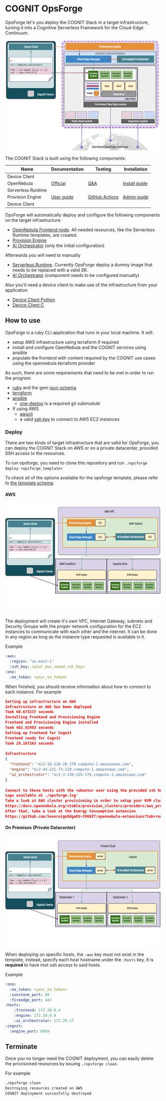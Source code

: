 # COGNIT OpsForge

OpsForge let's you deploy the COGNIT Stack in a target infrastructure, turning it into a Cognitive Serverless Framework for the Cloud-Edge Continuum.

![Alt text](images/arch.png)

The COGNIT Stack is built using the following components:

| Name               | Documentation                                                                                                 | Testing                                                                                                        | Installation                                                                                                               |
|--------------------|---------------------------------------------------------------------------------------------------------------|----------------------------------------------------------------------------------------------------------------|----------------------------------------------------------------------------------------------------------------------------|
| Device Client      |                                                                                                               |                                                                                                                |                                                                                                                            |
| OpenNebula         | [Official](https://docs.opennebula.io/)                                                                       | [Q&A](https://github.com/OpenNebula/one/wiki/Quality-Assurance)                                                | [Install guide](https://docs.opennebula.io/6.8/installation_and_configuration/frontend_installation/index.html)            |
| Serverless Runtime |                                                                                                               |                                                                                                                |                                                                                                                            |
| Provision Engine   | [User guide](https://github.com/SovereignEdgeEU-COGNIT/provisioning-engine/wiki/User-Guide)                   | [GitHub Actions](https://github.com/SovereignEdgeEU-COGNIT/provisioning-engine/actions/workflows/rspec.yaml)   | [Admin guide](https://github.com/SovereignEdgeEU-COGNIT/provisioning-engine/wiki/Admin-Guide)                              |
| Device Client      |                                                                                                               |                                                                                                                |                                                                                                                            |

OpsForge will automatically deploy and configure the following components on the target infrastructure:

- [OpenNebula Frontend node](https://docs.opennebula.io/STS/installation_and_configuration/frontend_installation/overview.html). All needed resources, like the Serverless Runtime templates, are created.
- [Provision Engine](https://github.com/SovereignEdgeEU-COGNIT/provisioning-engine)
- [AI Orchestrator](https://github.com/SovereignEdgeEU-COGNIT/ai-orchestrator) (only the initial configuration)

Afterwards you will need to manually

- [Serverless Runtime](https://github.com/SovereignEdgeEU-COGNIT/serverless-runtime). Currently OpsForge deploy a dummy image that needs to be replaced with a valid SR.
- [AI Orchestrator](https://github.com/SovereignEdgeEU-COGNIT/ai-orchestrator) (component needs to be configured manually)

Also you'll need a device client to make use of the infrastructure from your application

- [Device Client Python](https://github.com/SovereignEdgeEU-COGNIT/device-runtime-py)
- [Device Client C](https://github.com/SovereignEdgeEU-COGNIT/device-runtime-c)


## How to use

OpsForge is a ruby CLI application that runs in your local machine. It will:

- setup AWS infrastructure using terraform if required
- install and configure OpenNebula and the COGNIT services using ansible
- populate the frontend with content required by the COGNIT use cases using the opennebula terraform provider

As such, there are some requirements that need to be met in order to run the program:

- [ruby](https://www.ruby-lang.org/en/documentation/installation/) and the gem [json-schema](https://rubygems.org/gems/json-schema)
- [terraform](https://developer.hashicorp.com/terraform/install?product_intent=terraform)
- [ansible](https://docs.ansible.com/ansible/latest/installation_guide/intro_installation.html)
  - [one-deploy](https://github.com/OpenNebula/one-deploy/releases/tag/release-1.0.0) is a required git submodule
- If using AWS
  - [awscli](https://docs.aws.amazon.com/cli/latest/userguide/getting-started-install.html)
  - a valid [ssh key](https://docs.aws.amazon.com/AWSEC2/latest/UserGuide/ec2-key-pairs.html) to connect to AWS EC2 instances

### Deploy

There are two kinds of target infrastructure that are valid for OpsForge, you can deploy the COGNIT Stack on AWS or on a private datacenter, provided SSH access to the resources.

To run opsforge, you need to clone this repository and run `./opsforge deploy <opsforge_template>`

To check all of the options available for the opsforge template, please refer to [the template schema](./schema.json).

#### AWS

![Alt text](images/aws.png)

The deployment will create it's own VPC, Internet Gateway, subnets and Security Groups with the proper network configuration for the EC2 instances to communicate with each other and the internet. It can be done in any region as long as the instance type requested is available in it.

Example

```yaml
:aws:
  :region: "us-east-1"
  :ssh_key: <your_aws_named_ssh_key>
:one:
  :ee_token: <your_ee_token>
```

When finished, you should receive information about how to connect to each instance. For example

```json
Setting up infrastructure on AWS
Infrastructure on AWS has been deployed
Took 60.673237 seconds
Installing Frontend and Provisioning Engine
Frontend and Provisioning Engine installed
Took 402.92903 seconds
Setting up Frontend for Cognit
Frontend ready for Cognit
Took 29.167263 seconds

Infrastructure
{
  "frontend": "ec2-18-210-28-170.compute-1.amazonaws.com",
  "engine": "ec2-44-221-73-110.compute-1.amazonaws.com",
  "ai_orchestrator": "ec2-3-230-155-179.compute-1.amazonaws.com"
}

Connect to these hosts with the <ubuntu> user using the provided ssh key'
Logs available at ./opsforge.log'
Take a look at AWS cluster provisioning in order to setup your KVM cluster
https://docs.opennebula.org/stable/provision_clusters/providers/aws_provider.html#aws-provider
After that, take a look at the Energy Consumption extension
https://github.com/SovereignEdgeEU-COGNIT/opennebula-extensions?tab=readme-ov-file#scaphandre-extension
```

#### On Premises (Private Datacenter)

![Alt text](images/onprem.png)

When deploying on specific hosts, the `:aws` key must not exist in the template, instead, specify each host hostname under the `:hosts` key. It is **required** to have root ssh access to said hosts.

Example

```yaml
:one:
  :ee_token: <your_ee_token>
  :sunstone_port: 80
  :fireedge_port: 443
:hosts:
    :frontend: 172.20.0.4
    :engine: 172.20.0.9
    :ai_orchestrator: 172.20.17
:cognit:
  :engine_port: 6969
```

##  Terminate

Once you no longer need the COGNIT deployment, you can easily delete the provisioned resources by issuing `./opsforge clean`.

For example

```bash
./opsforge clean
Destroying resources created on AWS
COGNIT deployment succesfully destroyed
```


